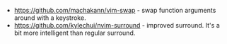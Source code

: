 - https://github.com/machakann/vim-swap - swap function arguments around with a keystroke.
- https://github.com/kylechui/nvim-surround - improved surround. It's a bit more intelligent than regular surround.
